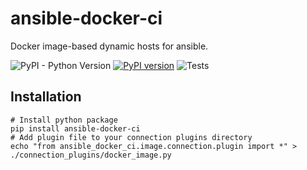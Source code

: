 # ansible-docker-ci

Docker image-based dynamic hosts for ansible.

![PyPI - Python Version](https://img.shields.io/pypi/pyversions/ansible-docker-ci)
[![PyPI version](https://badge.fury.io/py/ansible-docker-ci.svg)](https://badge.fury.io/py/ansible-docker-ci)
![Tests](https://github.com/reartnew/ansible-docker-ci/workflows/tests/badge.svg)

## Installation

```shell
# Install python package
pip install ansible-docker-ci
# Add plugin file to your connection plugins directory
echo "from ansible_docker_ci.image.connection.plugin import *" > ./connection_plugins/docker_image.py
```
